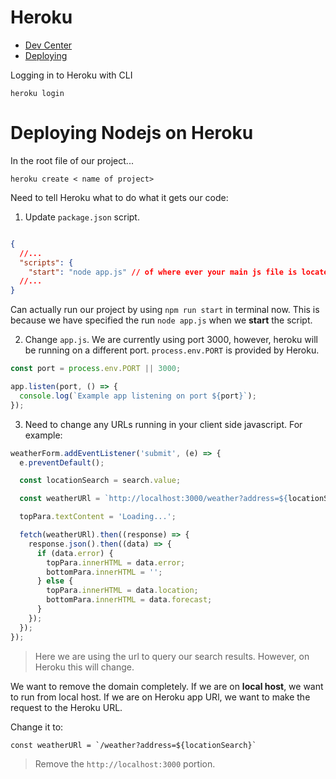 # Heroku 

- [Dev Center](https://devcenter.heroku.com/)
- [Deploying](https://devcenter.heroku.com/articles/git)

Logging in to Heroku with CLI
```
heroku login
```

# Deploying Nodejs on Heroku

In the root file of our project...
```
heroku create < name of project>
```

Need to tell Heroku what to do what it gets our code:
1. Update `package.json` script.
```json

{
  //...
  "scripts": {
    "start": "node app.js" // of where ever your main js file is located.
  //...
}
```
Can actually run our project by using `npm run start` in terminal now. This is because we have specified the run `node app.js` when we **start** the script.

2. Change `app.js`. We are currently using port 3000, however, heroku will be running on a different port. `process.env.PORT` is provided by Heroku.
```js
const port = process.env.PORT || 3000;

app.listen(port, () => {
  console.log(`Example app listening on port ${port}`);
});
```

3. Need to change any URLs running in your client side javascript. 
For example:
```js
weatherForm.addEventListener('submit', (e) => {
  e.preventDefault();

  const locationSearch = search.value;

  const weatherURl = `http://localhost:3000/weather?address=${locationSearch}`;

  topPara.textContent = 'Loading...';

  fetch(weatherURl).then((response) => {
    response.json().then((data) => {
      if (data.error) {
        topPara.innerHTML = data.error;
        bottomPara.innerHTML = '';
      } else {
        topPara.innerHTML = data.location;
        bottomPara.innerHTML = data.forecast;
      }
    });
  });
});
```
> Here we are using the url to query our search results. However, on Heroku this will change.

We want to remove the domain completely. If we are on **local host**, we want to run from local host. If we are on Heroku app URl, we want to make the request to the Heroku URL.

Change it to:
```
const weatherURl = `/weather?address=${locationSearch}`
```
> Remove the `http://localhost:3000` portion.
